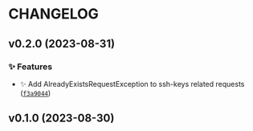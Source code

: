 # CHANGELOG


## v0.2.0 (2023-08-31)




### ✨ Features

* ✨ Add AlreadyExistsRequestException to ssh-keys related requests ([`f3a9044`](https://github.com/AthAshino/gipea/commit/f3a90449b490e3bb69ee4f36b028dee106057451))




## v0.1.0 (2023-08-30)



